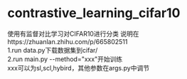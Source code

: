 # contrastive_learning_cifar10
使用有监督对比学习对CIFAR10进行分类
说明在https://zhuanlan.zhihu.com/p/665802511
<br/>
1.run data.py下载数据集到cifar/<br/>
2.run main.py --method="xxx"开始训练  <br/>
xxx可以为sl,scl,hybird，其他参数在args.py中调节<br/>